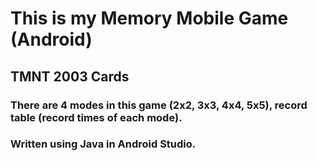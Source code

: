 # This is my Memory Mobile Game (Android)
## TMNT 2003 Cards
### There are 4 modes in this game (2x2, 3x3, 4x4, 5x5), record table (record times of each mode).
### Written using Java in Android Studio.